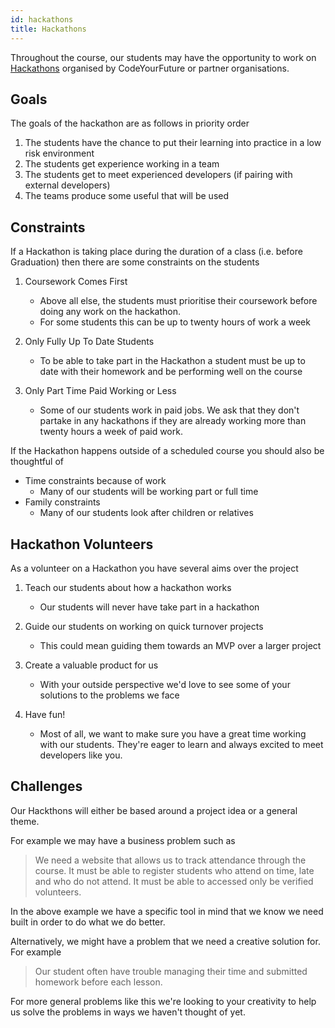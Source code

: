 ```yaml
---
id: hackathons
title: Hackathons
---
```


Throughout the course, our students may have the opportunity to work on [Hackathons](https://en.wikipedia.org/wiki/Hackathon) organised by CodeYourFuture or partner organisations.

## Goals

The goals of the hackathon are as follows in priority order

1. The students have the chance to put their learning into practice in a low risk environment
2. The students get experience working in a team
3. The students get to meet experienced developers (if pairing with external developers)
4. The teams produce some useful that will be used

## Constraints

If a Hackathon is taking place during the duration of a class (i.e. before Graduation) then there are some constraints on the students

1. Coursework Comes First

   - Above all else, the students must prioritise their coursework before doing any work on the hackathon.
   - For some students this can be up to twenty hours of work a week

2. Only Fully Up To Date Students

   - To be able to take part in the Hackathon a student must be up to date with their homework and be performing well on the course

3. Only Part Time Paid Working or Less

   - Some of our students work in paid jobs. We ask that they don't partake in any hackathons if they are already working more than twenty hours a week of paid work.

If the Hackathon happens outside of a scheduled course you should also be thoughtful of

- Time constraints because of work
  - Many of our students will be working part or full time
- Family constraints
  - Many of our students look after children or relatives

## Hackathon Volunteers

As a volunteer on a Hackathon you have several aims over the project

1. Teach our students about how a hackathon works

   - Our students will never have take part in a hackathon

2. Guide our students on working on quick turnover projects

   - This could mean guiding them towards an MVP over a larger project

3. Create a valuable product for us

   - With your outside perspective we'd love to see some of your solutions to the problems we face

4. Have fun!

   - Most of all, we want to make sure you have a great time working with our students. They're eager to learn and always excited to meet developers like you.

## Challenges

Our Hackthons will either be based around a project idea or a general theme.

For example we may have a business problem such as

> We need a website that allows us to track attendance through the course. It must be able to register students who attend on time, late and who do not attend. It must be able to accessed only be verified volunteers.

In the above example we have a specific tool in mind that we know we need built in order to do what we do better.

Alternatively, we might have a problem that we need a creative solution for. For example

> Our student often have trouble managing their time and submitted homework before each lesson.

For more general problems like this we're looking to your creativity to help us solve the problems in ways we haven't thought of yet.
